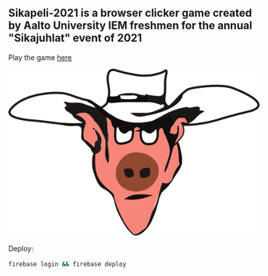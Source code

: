 ## Sikapeli-2021 is a browser clicker game created by Aalto University IEM freshmen for the annual "Sikajuhlat" event of 2021

Play the game [here](https://sikapeli-2021.web.app/)

![](src/assets/sika_head.svg)


Deploy:
```bash
firebase login && firebase deploy
```

